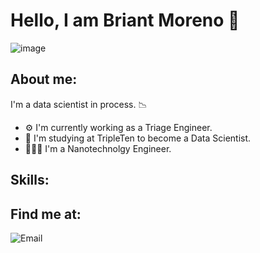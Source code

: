 # Hello, I am Briant Moreno 👋
![image](https://github.com/pmor-06/briantmoreno/blob/main/data_science_background.jpg)

## About me:
I'm a data scientist in process. 📉

- ⚙️ I'm currently working as a Triage Engineer.
- 🤖 I'm studying at TripleTen to become a Data Scientist.
- 👨🏽‍🔬 I'm a Nanotechnolgy Engineer.

## Skills:


## Find me at:

![Email](https://img.shields.io/badge/:badgeContent?style=social)

